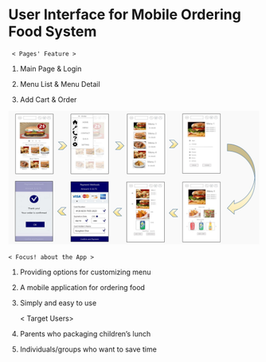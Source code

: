 # User Interface for Mobile Ordering Food System


     < Pages' Feature >

1) Main Page & Login

2) Menu List & Menu Detail

3) Add Cart & Order

<img src="https://github.com/JieunKwon/UI_MobileOrdering/blob/master/Flow1.JPG" width="700px">
 
    < Focus! about the App >

1) Providing options for customizing menu

2) A mobile application for ordering food

3) Simply and easy to use


     < Target Users>
     
1) Parents who packaging children’s lunch

2) Individuals/groups who want to save time
